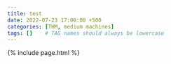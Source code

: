 ```yaml
---
title: test
date: 2022-07-23 17:00:00 +500
categories: [THM, medium machines]
tags: []    # TAG names should always be lowercase
---
```



<div>
  {% include page.html %}
</div>